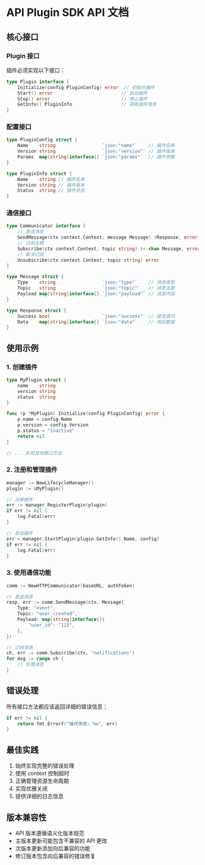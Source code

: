 # API Plugin SDK API 文档

## 核心接口

### Plugin 接口

插件必须实现以下接口：

```go
type Plugin interface {
    Initialize(config PluginConfig) error  // 初始化插件
    Start() error                         // 启动插件
    Stop() error                          // 停止插件
    GetInfo() PluginInfo                  // 获取插件信息
}
```

### 配置接口

```go
type PluginConfig struct {
    Name    string                 `json:"name"`    // 插件名称
    Version string                 `json:"version"` // 插件版本
    Params  map[string]interface{} `json:"params"`  // 插件参数
}

type PluginInfo struct {
    Name    string // 插件名称
    Version string // 插件版本
    Status  string // 插件状态
}
```

### 通信接口

```go
type Communicator interface {
    // 发送消息
    SendMessage(ctx context.Context, message Message) (Response, error)
    // 订阅主题
    Subscribe(ctx context.Context, topic string) (<-chan Message, error)
    // 取消订阅
    Unsubscribe(ctx context.Context, topic string) error
}

type Message struct {
    Type    string                 `json:"type"`    // 消息类型
    Topic   string                 `json:"topic"`   // 消息主题
    Payload map[string]interface{} `json:"payload"` // 消息内容
}

type Response struct {
    Success bool                   `json:"success"` // 是否成功
    Data    map[string]interface{} `json:"data"`    // 响应数据
}
```

## 使用示例

### 1. 创建插件

```go
type MyPlugin struct {
    name    string
    version string
    status  string
}

func (p *MyPlugin) Initialize(config PluginConfig) error {
    p.name = config.Name
    p.version = config.Version
    p.status = "inactive"
    return nil
}

// ... 实现其他接口方法
```

### 2. 注册和管理插件

```go
manager := NewLifecycleManager()
plugin := &MyPlugin{}

// 注册插件
err := manager.RegisterPlugin(plugin)
if err != nil {
    log.Fatal(err)
}

// 启动插件
err = manager.StartPlugin(plugin.GetInfo().Name, config)
if err != nil {
    log.Fatal(err)
}
```

### 3. 使用通信功能

```go
comm := NewHTTPCommunicator(baseURL, authToken)

// 发送消息
resp, err := comm.SendMessage(ctx, Message{
    Type: "event",
    Topic: "user.created",
    Payload: map[string]interface{}{
        "user_id": "123",
    },
})

// 订阅消息
ch, err := comm.Subscribe(ctx, "notifications")
for msg := range ch {
    // 处理消息
}
```

## 错误处理

所有接口方法都应该返回详细的错误信息：

```go
if err != nil {
    return fmt.Errorf("操作失败: %w", err)
}
```

## 最佳实践

1. 始终实现完整的错误处理
2. 使用 context 控制超时
3. 正确管理资源生命周期
4. 实现优雅关闭
5. 提供详细的日志信息

## 版本兼容性

- API 版本遵循语义化版本规范
- 主版本更新可能包含不兼容的 API 更改
- 次版本更新添加向后兼容的功能
- 修订版本包含向后兼容的错误修复 
